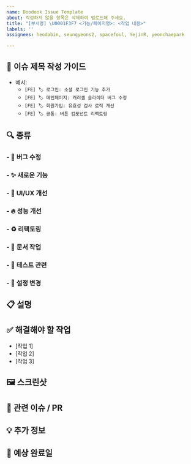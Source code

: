 ```yaml
---
name: Doodook Issue Template
about: 작성하지 않을 항목은 삭제하여 업로드해 주세요.
title: "[부서명] \U0001F3F7️ <기능/페이지명>: <작업 내용>"
labels: ''
assignees: heodabin, seungyeons2, spacefoul, YejinR, yeonchaepark

---
```


## 📝 이슈 제목 작성 가이드
<!-- 아래 가이드를 참고하여 제목을 작성해주세요. 작성 후 이 부분은 삭제하셔도 됩니다. -->
- 예시:
  - `[FE] 🏷️ 로그인: 소셜 로그인 기능 추가`
  - `[FE] 🏷️ 메인페이지: 캐러셀 슬라이더 버그 수정`
  - `[FE] 🏷️ 회원가입: 유효성 검사 로직 개선`
  - `[FE] 🏷️ 공통: 버튼 컴포넌트 리팩토링`

## 🔍 종류
<!-- 해당하는 이슈 종류만을 남겨 주세요. -->
### - 🐛 버그 수정
### - ✨ 새로운 기능
### - 🎨 UI/UX 개선
### - 🔥 성능 개선
### - ♻️ 리팩토링
### - 📝 문서 작업
### - 🧪 테스트 관련
### - 🔧 설정 변경

## 📋 설명
<!-- 이슈에 대한 상세 설명을 작성해주세요. -->


## ✅ 해결해야 할 작업
<!-- 이슈 해결을 위해 수행해야 할 작업 목록을 작성해주세요. -->
- [작업 1]
- [작업 2]
- [작업 3]

## 🖼️ 스크린샷
<!-- 관련 스크린샷이나 디자인 파일이 있다면 첨부해주세요. -->


## 🔗 관련 이슈 / PR
<!-- 관련된 이슈나 PR이 있다면 링크해주세요. -->


## 💡 추가 정보
<!-- 그 외 참고할 만한 정보가 있다면 작성해주세요. -->


## 📅 예상 완료일
<!-- 작업 완료 예상일을 작성해주세요. -->
